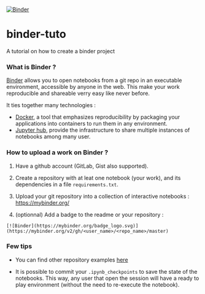 [![Binder](https://mybinder.org/badge_logo.svg)](https://mybinder.org/v2/gh/ltetrel/binder-tuto/master)

# binder-tuto
A tutorial on how to create a binder project

### What is Binder ?
[Binder](https://github.com/jupyterhub/binderhub) allows you to open notebooks from a git repo in an executable environment, accessible by anyone in the web. This make your work reproducible and shareable verry easy like never before. 

It ties together many technologies :
* [Docker](https://www.docker.com/), a tool that emphasizes reproducibility by packaging your applications into containers to run them in any environment.
* [Jupyter hub](https://jupyterhub.readthedocs.io/en/latest/), provide the infrastructure to share multiple instances of notebooks among many user.

### How to upload a work on Binder ?

1. Have a github account (GitLab, Gist also supported).

2. Create a repository with at leat one notebook (your work), and its dependencies in a file `requirements.txt`.

3. Upload your git repository into a collection of interactive notebooks : https://mybinder.org/

4. (optionnal) Add a badge to the readme or your repository : 
```
[![Binder](https://mybinder.org/badge_logo.svg)](https://mybinder.org/v2/gh/<user_name>/<repo_name>/master)
```

### Few tips

* You can find other repository examples [here](https://mybinder.readthedocs.io/en/latest/sample_repos.html)

* It is possible to commit your `.ipynb_checkpoints` to save the state of the notebooks. This way, any user that open the session will have a ready to play environment (without the need to re-execute the notebook). 
